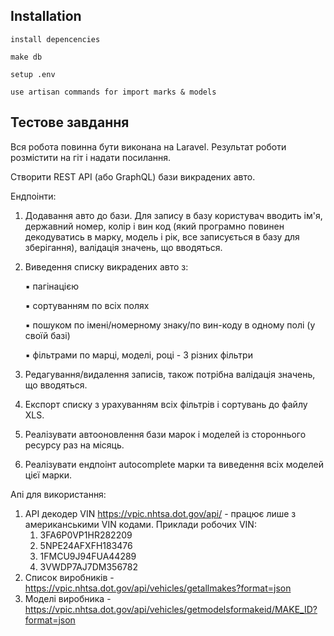 ## Installation
```
install depencencies
```
```
make db
```
```
setup .env
```
```
use artisan commands for import marks & models 
```

## Тестове завдання
Вся робота повинна бути виконана на Laravel. Результат роботи розмістити на гіт
і надати посилання.

  Створити REST АРІ (або GraphQL) бази викрадених авто.

Ендпоінти:
1. Додавання авто до бази. Для запису в базу користувач вводить ім'я, державний
номер, колір і вин код (який програмно повинен декодуватись в марку, модель і
рік, все записується в базу для зберігання), валідація значень, що вводяться.

2. Виведення списку викрадених авто з:

      ▪ пагінацією

      ▪ сортуванням по всіх полях

      ▪ пошуком по імені/номерному знаку/по вин-коду в одному полі (у своїй базі)

      ▪ фільтрами по марці, моделі, році - 3 різних фільтри

3. Редагування/видалення записів, також потрібна валідація значень, що
вводяться.
4. Експорт списку з урахуванням всіх фільтрів і сортувань до файлу XLS.
5. Реалізувати автооновлення бази марок і моделей із стороннього ресурсу раз на
місяць.
6. Реалізувати ендпоінт autocomplete марки та виведення всіх моделей цієї марки.

Апі для використання:
  1. API декодер VIN https://vpic.nhtsa.dot.gov/api/ - працює лише з американськими VIN
кодами.
Приклади робочих VIN:
     1.  3FA6P0VP1HR282209
     2. 5NPE24AFXFH183476
     3. 1FMCU9J94FUA44289
     4. 3VWDP7AJ7DM356782
2. Список виробників - https://vpic.nhtsa.dot.gov/api/vehicles/getallmakes?format=json
3. Моделі виробника -
https://vpic.nhtsa.dot.gov/api/vehicles/getmodelsformakeid/MAKE_ID?format=json
